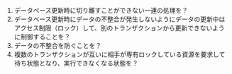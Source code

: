1. データベース更新時に切り離すことができない一連の処理を？
2. データベース更新時にデータの不整合が発生しないようにデータの更新中はアクセス制限（ロック）して、別のトランザクションから更新できないように制御することを？
3. データの不整合を防ぐことを？
4. 複数のトランザクションが互いに相手が専有ロックしている資源を要求して待ち状態となり、実行できなくなる状態を？
